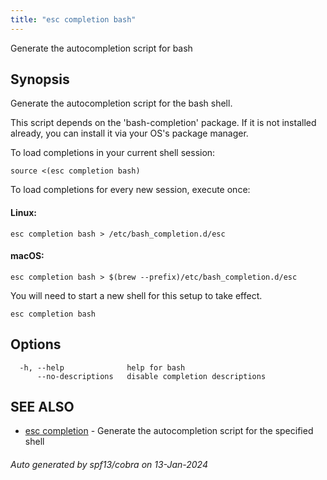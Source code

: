 ```yaml
---
title: "esc completion bash"
---
```




Generate the autocompletion script for bash

## Synopsis

Generate the autocompletion script for the bash shell.

This script depends on the 'bash-completion' package.
If it is not installed already, you can install it via your OS's package manager.

To load completions in your current shell session:

	source <(esc completion bash)

To load completions for every new session, execute once:

#### Linux:

	esc completion bash > /etc/bash_completion.d/esc

#### macOS:

	esc completion bash > $(brew --prefix)/etc/bash_completion.d/esc

You will need to start a new shell for this setup to take effect.


```
esc completion bash
```

## Options

```
  -h, --help              help for bash
      --no-descriptions   disable completion descriptions
```

## SEE ALSO

* [esc completion](/docs/esc-cli/commands/esc_completion/)	 - Generate the autocompletion script for the specified shell

###### Auto generated by spf13/cobra on 13-Jan-2024
